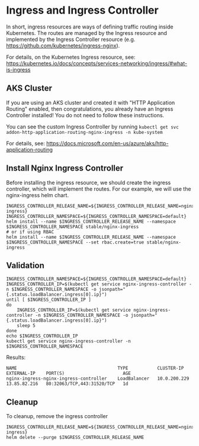 # Ingress and Ingress Controller

In short, ingress resources are ways of defining traffic routing inside Kubernetes.  The routes are managed by the Ingress resource and implemented by the Ingress Controller resource (e.g. <https://github.com/kubernetes/ingress-nginx>).

For details, on the Kubernetes Ingress resource, see: <https://kubernetes.io/docs/concepts/services-networking/ingress/#what-is-ingress>

## AKS Cluster

If you are using an AKS cluster and created it with "HTTP Application Routing" enabled, then congratulations, you already have an Ingress Controller installed!  You do not need to follow these instructions.

You can see the custom Ingress Controller by running `kubectl get svc addon-http-application-routing-nginx-ingress -n kube-system`

For details, see: https://docs.microsoft.com/en-us/azure/aks/http-application-routing

## Install Nginx Ingress Controller

Before installing the ingress resource, we should create the ingress controller, which will implement the routes.  For our example, we will use the nginx-ingress helm chart.

```shell
INGRESS_CONTROLLER_RELEASE_NAME=${INGRESS_CONTROLLER_RELEASE_NAME=nginx-ingress}
INGRESS_CONTROLLER_NAMESPACE=${INGRESS_CONTROLLER_NAMESPACE=default}
helm install --name $INGRESS_CONTROLLER_RELEASE_NAME --namespace $INGRESS_CONTROLLER_NAMESPACE stable/nginx-ingress
# or if using RBAC
helm install --name $INGRESS_CONTROLLER_RELEASE_NAME --namespace $INGRESS_CONTROLLER_NAMESPACE --set rbac.create=true stable/nginx-ingress

```

## Validation

```shell
INGRESS_CONTROLLER_NAMESPACE=${INGRESS_CONTROLLER_NAMESPACE=default}
INGRESS_CONTROLLER_IP=$(kubectl get service nginx-ingress-controller -n $INGRESS_CONTROLLER_NAMESPACE -o jsonpath="{.status.loadBalancer.ingress[0].ip}")
until [ $INGRESS_CONTROLLER_IP ]
do
    INGRESS_CONTROLLER_IP=$(kubectl get service nginx-ingress-controller -n $INGRESS_CONTROLLER_NAMESPACE -o jsonpath="{.status.loadBalancer.ingress[0].ip}")
    sleep 5
done
echo $INGRESS_CONTROLLER_IP
kubectl get service nginx-ingress-controller -n $INGRESS_CONTROLLER_NAMESPACE
```

Results:

```shell
NAME                                      TYPE           CLUSTER-IP     EXTERNAL-IP    PORT(S)                      AGE
nginx-ingress-nginx-ingress-controller    LoadBalancer   10.0.200.229   13.85.82.216   80:32063/TCP,443:31520/TCP   1d
```

## Cleanup

To cleanup, remove the ingress controller

```shell
INGRESS_CONTROLLER_RELEASE_NAME=${INGRESS_CONTROLLER_RELEASE_NAME=nginx-ingress}
helm delete --purge $INGRESS_CONTROLLER_RELEASE_NAME
```
